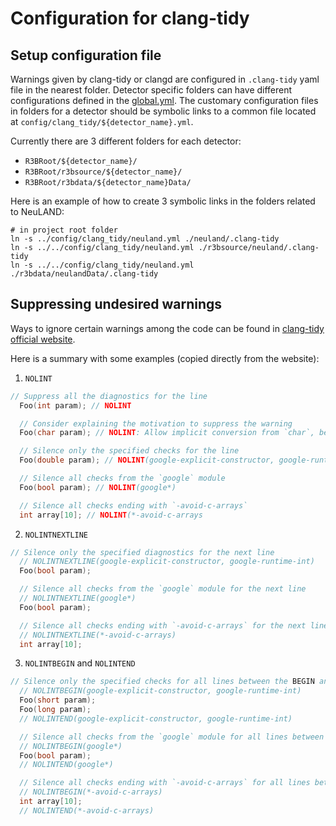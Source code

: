 # Configuration for clang-tidy

## Setup configuration file
Warnings given by clang-tidy or clangd are configured in `.clang-tidy` yaml file in the nearest folder. Detector specific folders can have different configurations defined in the [global.yml](./global.yml). The customary configuration files in folders for a detector should be symbolic links to a common file located at `config/clang_tidy/${detector_name}.yml`.

Currently there are 3 different folders for each detector:
* `R3BRoot/${detector_name}/`
* `R3BRoot/r3bsource/${detector_name}/`
* `R3BRoot/r3bdata/${detector_name}Data/`

Here is an example of how to create 3 symbolic links in the folders related to NeuLAND:
```shell
# in project root folder
ln -s ../config/clang_tidy/neuland.yml ./neuland/.clang-tidy
ln -s ../../config/clang_tidy/neuland.yml ./r3bsource/neuland/.clang-tidy
ln -s ../../config/clang_tidy/neuland.yml ./r3bdata/neulandData/.clang-tidy
```

## Suppressing undesired warnings

Ways to ignore certain warnings among the code can be found in [clang-tidy official website](https://clang.llvm.org/extra/clang-tidy/#suppressing-undesired-diagnostics). 

Here is a summary with some examples (copied directly from the website):

1. `NOLINT`
```cpp
// Suppress all the diagnostics for the line
  Foo(int param); // NOLINT

  // Consider explaining the motivation to suppress the warning
  Foo(char param); // NOLINT: Allow implicit conversion from `char`, because <some valid reason>

  // Silence only the specified checks for the line
  Foo(double param); // NOLINT(google-explicit-constructor, google-runtime-int)

  // Silence all checks from the `google` module
  Foo(bool param); // NOLINT(google*)

  // Silence all checks ending with `-avoid-c-arrays`
  int array[10]; // NOLINT(*-avoid-c-arrays
```

2. `NOLINTNEXTLINE`
```cpp
// Silence only the specified diagnostics for the next line
  // NOLINTNEXTLINE(google-explicit-constructor, google-runtime-int)
  Foo(bool param);

  // Silence all checks from the `google` module for the next line
  // NOLINTNEXTLINE(google*)
  Foo(bool param);

  // Silence all checks ending with `-avoid-c-arrays` for the next line
  // NOLINTNEXTLINE(*-avoid-c-arrays)
  int array[10];
```

3. `NOLINTBEGIN` and `NOLINTEND`
```cpp
// Silence only the specified checks for all lines between the BEGIN and END
  // NOLINTBEGIN(google-explicit-constructor, google-runtime-int)
  Foo(short param);
  Foo(long param);
  // NOLINTEND(google-explicit-constructor, google-runtime-int)

  // Silence all checks from the `google` module for all lines between the BEGIN and END
  // NOLINTBEGIN(google*)
  Foo(bool param);
  // NOLINTEND(google*)

  // Silence all checks ending with `-avoid-c-arrays` for all lines between the BEGIN and END
  // NOLINTBEGIN(*-avoid-c-arrays)
  int array[10];
  // NOLINTEND(*-avoid-c-arrays)
```
